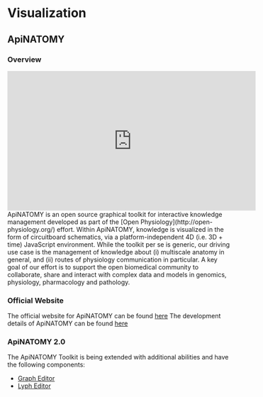 # Visualization

## ApiNATOMY
### Overview
<iframe width="560" height="315" src="https://www.youtube.com/embed/QtnrA25n19U" title="YouTube video player" frameborder="0" allow="accelerometer; autoplay; clipboard-write; encrypted-media; gyroscope; picture-in-picture; web-share" allowfullscreen></iframe>
ApiNATOMY is an open source graphical toolkit for interactive knowledge management developed as part of the [Open Physiology](http://open-physiology.org/) effort. Within ApiNATOMY, knowledge is visualized in the form of circuitboard schematics, via a platform-independent 4D (i.e. 3D + time) JavaScript environment. While the toolkit per se is generic, our driving use case is the management of knowledge about (i) multiscale anatomy in general, and (ii) routes of physiology communication in particular. A key goal of our effort is to support the open biomedical community to collaborate, share and interact with complex data and models in genomics, physiology, pharmacology and pathology.

### Official Website
The official website for ApiNATOMY can be found [here](http://apinatomy.org/home)
The development details of ApiNATOMY can be found [here](http://apinatomy.org/development)

### ApiNATOMY 2.0
The ApiNATOMY Toolkit is being extended with additional abilities and have the following components:
    
 * [Graph Editor](http://open-physiology.org/apinatomy2/Dev/index.html)
 * [Lyph Editor](http://open-physiology.org/apinatomy2/Dev/index.html)